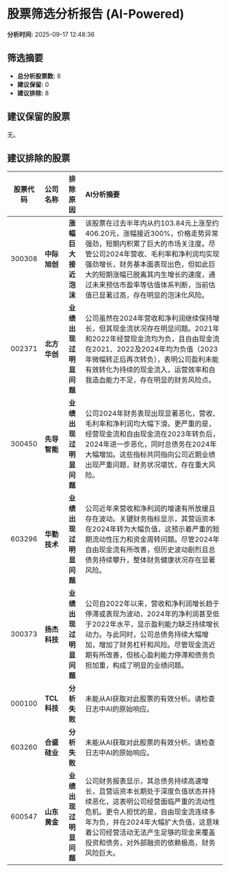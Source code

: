 # 股票筛选分析报告 (AI-Powered)

**分析时间:** 2025-09-17 12:48:36

## 筛选摘要

- **总分析股票数:** 8
- **建议保留:** 0
- **建议排除:** 8

## 建议保留的股票

无。


## 建议排除的股票

| 股票代码 | 公司名称 | 排除原因 | AI分析摘要 |
|:---:|:---:|:---:|:---|
| 300308 | **中际旭创** | **涨幅巨大接近泡沫** | 该股票在过去半年内从约103.84元上涨至约406.20元，涨幅接近300%，价格走势异常强劲，短期内积累了巨大的市场关注度。尽管公司2024年营收、毛利率和净利润均实现强劲增长，财务基本面表现出色，但如此巨大的短期涨幅已脱离其内生增长的速度，通过未来预估市盈率等估值体系判断，当前估值已显著过高，存在明显的泡沫化风险。 |
| 002371 | **北方华创** | **业绩出现过明显问题** | 公司虽然在2024年营收和净利润继续保持增长，但其现金流状况存在明显问题。2021年和2022年经营现金流均为负，且自由现金流在2021、2022及2024年均为负值（2023年微幅转正后再次转负），表明公司盈利未能有效转化为持续的现金流入，运营效率和自我造血能力不足，存在明显的财务风险点。 |
| 300450 | **先导智能** | **业绩出现过明显问题** | 公司2024年财务表现出现显著恶化，营收、毛利率和净利润均大幅下滑。更严重的是，经营现金流和自由现金流在2023年转负后，2024年进一步恶化，同时总债务在2024年大幅增加。这些指标共同指向公司近期业绩出现严重问题，财务状况堪忧，存在重大风险。 |
| 603296 | **华勤技术** | **业绩出现过明显问题** | 公司近年来营收和净利润的增速有所放缓且存在波动。关键财务指标显示，其营运资本在2024年转为大幅负值，这预示着严重的短期流动性压力和资金周转问题。尽管2024年自由现金流有所改善，但历史波动剧烈且总债务持续攀升，整体财务健康状况存在显著风险。 |
| 300373 | **扬杰科技** | **业绩出现过明显问题** | 公司自2022年以来，营收和净利润增长趋于停滞或表现为波动，2024年的净利润甚至低于2022年水平，显示盈利能力缺乏持续增长动力。与此同时，公司总债务持续大幅增加，增加了财务杠杆和风险。尽管现金流近期有所改善，但核心盈利能力停滞和债务负担加重，构成了明显的业绩问题。 |
| 000100 | **TCL科技** | **分析失败** | 未能从AI获取对此股票的有效分析。请检查日志中AI的原始响应。 |
| 603260 | **合盛硅业** | **分析失败** | 未能从AI获取对此股票的有效分析。请检查日志中AI的原始响应。 |
| 600547 | **山东黄金** | **业绩出现过明显问题** | 公司财务报表显示，其总债务持续高速增长，且营运资本长期处于深度负值状态并持续恶化，这表明公司经营面临严重的流动性危机。更令人担忧的是，自由现金流连续多年为负，并在2024年大幅扩大负值，这意味着公司经营活动无法产生足够的现金来覆盖投资和债务，对外部融资的依赖极高，财务风险巨大。 |
